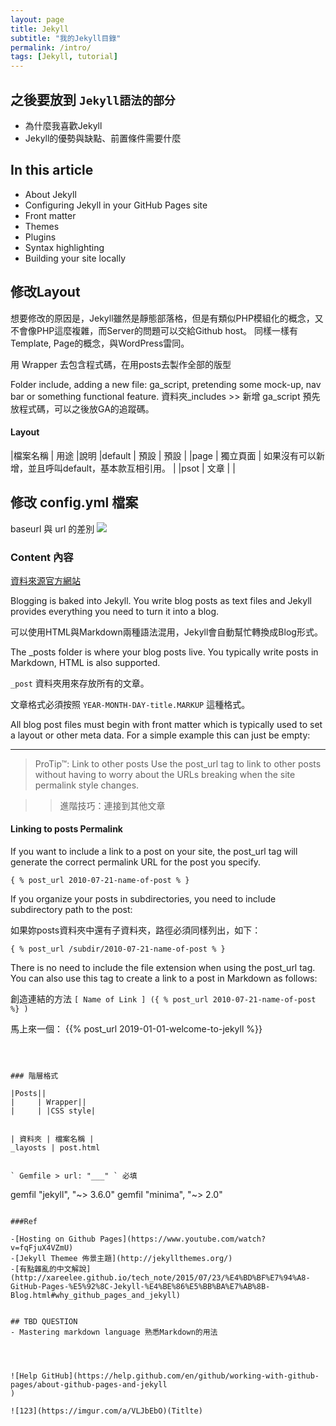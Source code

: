 ```yaml
---
layout: page
title: Jekyll
subtitle: "我的Jekyll目錄"
permalink: /intro/
tags: [Jekyll, tutorial]
---
```


## 之後要放到 `Jekyll語法的部分`
- 為什麼我喜歡Jekyll
- Jekyll的優勢與缺點、前置條件需要什麼


## In this article
- About Jekyll
- Configuring Jekyll in your GitHub Pages site
- Front matter
- Themes
- Plugins
- Syntax highlighting
- Building your site locally


## 修改Layout
想要修改的原因是，Jekyll雖然是靜態部落格，但是有類似PHP模組化的概念，又不會像PHP這麼複雜，而Server的問題可以交給Github host。
同樣一樣有Template, Page的概念，與WordPress雷同。

用 Wrapper 去包含程式碼，在用posts去製作全部的版型


Folder include, adding a new file: ga_script, pretending some mock-up, nav bar or something functional feature.
資料夾_includes >> 新增 ga_script 預先放程式碼，可以之後放GA的追蹤碼。


#### Layout 

|檔案名稱 | 用途       |說明
|default | 預設       | 預設                                         |
|page    | 獨立頁面    | 如果沒有可以新增，並且呼叫default，基本款互相引用。  |
|psot    | 文章       |   |



## 修改 config.yml 檔案
baseurl 與 url 的差別
<img src="https://imgur.com/j7Qi1HM.jpg">

### Content 內容
<label class="mylabel">[資料來源官方網站](https://jekyllrb.com/docs/posts/)</label>

<div class="englishcontent">
Blogging is baked into Jekyll. You write blog posts as text files and Jekyll provides everything you need to turn it into a blog.
</div>

可以使用HTML與Markdown兩種語法混用，Jekyll會自動幫忙轉換成Blog形式。

<div class="englishcontent">
    The _posts folder is where your blog posts live. You typically write posts in Markdown, HTML is also supported.
</div>

`_post` 資料夾用來存放所有的文章。

文章格式必須按照 `YEAR-MONTH-DAY-title.MARKUP` 這種格式。

<div class="englishcontent">
All blog post files must begin with front matter which is typically used to set a layout or other meta data. For a simple example this can just be empty:
</div>


---

> ProTip™: Link to other posts
Use the post_url tag to link to other posts without having to worry about the URLs breaking when the site permalink style changes.

>> 進階技巧：連接到其他文章


#### Linking to posts Permalink
<div class="englishcontent">
If you want to include a link to a post on your site, the post_url tag will generate the correct permalink URL for the post you specify.
</div>

```
{ % post_url 2010-07-21-name-of-post % }
```
<div class="englishcontent">
If you organize your posts in subdirectories, you need to include subdirectory path to the post:
</div>

如果妳posts資料夾中還有子資料夾，路徑必須同樣列出，如下：

`{ % post_url /subdir/2010-07-21-name-of-post % }`

<div class="englishcontent">
There is no need to include the file extension when using the post_url tag.
You can also use this tag to create a link to a post in Markdown as follows:
</div>

創造連結的方法
`[ Name of Link ] ({ % post_url 2010-07-21-name-of-post %} )`


馬上來一個： {{% post_url 2019-01-01-welcome-to-jekyll %}}

```



### 階層格式

|Posts||
|     |	Wrapper||
|     | |CSS style|


| 資料夾 | 檔案名稱 |
_layosts | post.html


` Gemfile > url: "___" ` 必填

```
gemfil "jekyll", "~> 3.6.0" 
gemfil "minima", "~> 2.0"

````

###Ref

-[Hosting on Github Pages](https://www.youtube.com/watch?v=fqFjuX4VZmU)
-[Jekyll Themee 佈景主題](http://jekyllthemes.org/)
-[有點雜亂的中文解說](http://xareelee.github.io/tech_note/2015/07/23/%E4%BD%BF%E7%94%A8-GitHub-Pages-%E5%92%8C-Jekyll-%E4%BE%86%E5%BB%BA%E7%AB%8B-Blog.html#why_github_pages_and_jekyll)


## TBD QUESTION
- Mastering markdown language 熟悉Markdown的用法




![Help GitHub](https://help.github.com/en/github/working-with-github-pages/about-github-pages-and-jekyll
)

![123](https://imgur.com/a/VLJbEbO)(Titlte)


